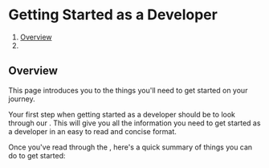 # Getting Started as a Developer

1. [Overview](#overview)
2. 
## 

## 

## 

## 

## 

## 

## 

## 

## 

## 

## 

## 

## 

## 

## 

## 

## 

## 

## 

## 

## 

## 

## 

## 

## 

## 

## 

## 

## 

## Overview

This page introduces you to the things you'll need to get started on your journey.

Your first step when getting started as a developer should be to look through our . This will give you all the information you need to get started as a developer in an easy to read and concise format.

Once you've read through the , here's a quick summary of things you can do to get started:


